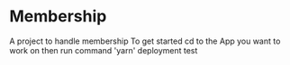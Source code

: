 # Membership
A project to handle membership 
To get started
cd to the App you want to work on then run command 'yarn'
 deployment test 
